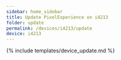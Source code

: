 ```yaml
---
sidebar: home_sidebar
title: Update PixelExperience on i4213
folder: update
permalink: /devices/i4213/update
device: i4213
---
```

{% include templates/device_update.md %}
